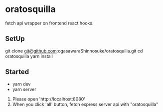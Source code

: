 # oratosquilla

fetch api wrapper on frontend react hooks.

## SetUp

git clone git@github.com:ogasawaraShinnosuke/oratosquilla.git
cd oratosquilla
yarn install

## Started

- yarn dev
- yarn server

1. Please open 'http://localhost:8080'
2. When you click 'all' button, fetch express server api with "oratosquilla"
